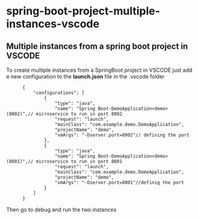 # spring-boot-project-multiple-instances-vscode

<h2> Multiple instances from a spring boot project in VSCODE</h2>

<p>To create multiple instances from a SpringBoot project in VSCODE just add e new configuration to the <strong>launch.json</strong> file in the .vscode folder</p>

          {
              "configurations": [
                  {
                      "type": "java",
                      "name": "Spring Boot-DemoApplication<demo> (8002)",// microservice to run in port 8002
                      "request": "launch",
                      "mainClass": "com.example.demo.DemoApplication",
                      "projectName": "demo",
                      "vmArgs": "-Dserver.port=8002"// defining the port
                  },
                  {
                      "type": "java",
                      "name": "Spring Boot-DemoApplication<demo> (8001)",// microservice to run in port 8001
                      "request": "launch",
                      "mainClass": "com.example.demo.DemoApplication",
                      "projectName": "demo",
                      "vmArgs": "-Dserver.port=8001"//definig the port
                  }
              ]
          }
          
          
<p>Then go to debug and run the two instances</p>
